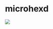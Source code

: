 # microhexd
![](https://github.com/MicrohexHQ/microhexd/blob/master/U/AI/ArtBoard%20Image%20(496).jpg)
